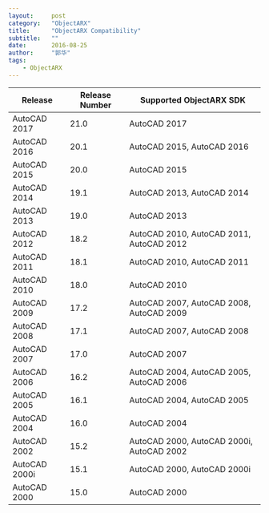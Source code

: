 ```yaml
---
layout:     post
category:   "ObjectARX"
title:      "ObjectARX Compatibility"
subtitle:   ""
date:       2016-08-25
author:     "郭华"
tags:
    - ObjectARX
---
```


Release       | Release Number | Supported ObjectARX SDK
--------------|----------------|---
AutoCAD 2017  | 21.0           | AutoCAD 2017
AutoCAD 2016  | 20.1           | AutoCAD 2015, AutoCAD 2016
AutoCAD 2015  | 20.0           | AutoCAD 2015
AutoCAD 2014  | 19.1           | AutoCAD 2013, AutoCAD 2014
AutoCAD 2013  | 19.0           | AutoCAD 2013
AutoCAD 2012  | 18.2           | AutoCAD 2010, AutoCAD 2011, AutoCAD 2012
AutoCAD 2011  | 18.1           | AutoCAD 2010, AutoCAD 2011
AutoCAD 2010  | 18.0           | AutoCAD 2010
AutoCAD 2009  | 17.2           | AutoCAD 2007, AutoCAD 2008, AutoCAD 2009
AutoCAD 2008  | 17.1           | AutoCAD 2007, AutoCAD 2008
AutoCAD 2007  | 17.0           | AutoCAD 2007
AutoCAD 2006  | 16.2           | AutoCAD 2004, AutoCAD 2005, AutoCAD 2006
AutoCAD 2005  | 16.1           | AutoCAD 2004, AutoCAD 2005
AutoCAD 2004  | 16.0           | AutoCAD 2004
AutoCAD 2002  | 15.2           | AutoCAD 2000, AutoCAD 2000i, AutoCAD 2002
AutoCAD 2000i | 15.1           | AutoCAD 2000, AutoCAD 2000i
AutoCAD 2000  | 15.0           | AutoCAD 2000
